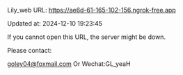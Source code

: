Lily_web URL: https://ae6d-61-165-102-156.ngrok-free.app

Updated at: 2024-12-10 19:23:45

If you cannot open this URL, the server might be down.

Please contact: 

goley04@foxmail.com Or Wechat:GL_yeaH